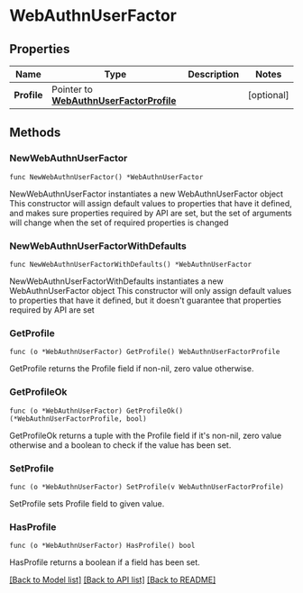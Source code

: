 # WebAuthnUserFactor

## Properties

Name | Type | Description | Notes
------------ | ------------- | ------------- | -------------
**Profile** | Pointer to [**WebAuthnUserFactorProfile**](WebAuthnUserFactorProfile.md) |  | [optional] 

## Methods

### NewWebAuthnUserFactor

`func NewWebAuthnUserFactor() *WebAuthnUserFactor`

NewWebAuthnUserFactor instantiates a new WebAuthnUserFactor object
This constructor will assign default values to properties that have it defined,
and makes sure properties required by API are set, but the set of arguments
will change when the set of required properties is changed

### NewWebAuthnUserFactorWithDefaults

`func NewWebAuthnUserFactorWithDefaults() *WebAuthnUserFactor`

NewWebAuthnUserFactorWithDefaults instantiates a new WebAuthnUserFactor object
This constructor will only assign default values to properties that have it defined,
but it doesn't guarantee that properties required by API are set

### GetProfile

`func (o *WebAuthnUserFactor) GetProfile() WebAuthnUserFactorProfile`

GetProfile returns the Profile field if non-nil, zero value otherwise.

### GetProfileOk

`func (o *WebAuthnUserFactor) GetProfileOk() (*WebAuthnUserFactorProfile, bool)`

GetProfileOk returns a tuple with the Profile field if it's non-nil, zero value otherwise
and a boolean to check if the value has been set.

### SetProfile

`func (o *WebAuthnUserFactor) SetProfile(v WebAuthnUserFactorProfile)`

SetProfile sets Profile field to given value.

### HasProfile

`func (o *WebAuthnUserFactor) HasProfile() bool`

HasProfile returns a boolean if a field has been set.


[[Back to Model list]](../README.md#documentation-for-models) [[Back to API list]](../README.md#documentation-for-api-endpoints) [[Back to README]](../README.md)


